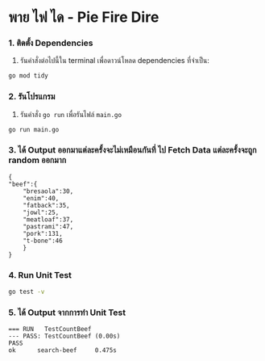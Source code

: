 # พาย ไฟ ได - Pie Fire Dire

### 1. ติดตั้ง Dependencies
1. รันคำสั่งต่อไปนี้ใน terminal เพื่อดาวน์โหลด dependencies ที่จำเป็น:
```bash
go mod tidy
```

### 2. รันโปรแกรม
1. รันคำสั่ง `go run` เพื่อรันไฟล์ `main.go`
```bash
go run main.go
```


### 3. ได้ Output ออกมาแต่ละครั้งจะไม่เหมือนกันที่ ไป Fetch Data แต่ละครั้งจะถูก random ออกมาก

```plaintext
{
"beef":{
    "bresaola":30,
    "enim":40,
    "fatback":35,
    "jowl":25,
    "meatloaf":37,
    "pastrami":47,
    "pork":131,
    "t-bone":46
    }
}
```

### 4. Run Unit Test
```bash
go test -v 
```

### 5. ได้ Output จากการทำ Unit Test
```plaintext
=== RUN   TestCountBeef
--- PASS: TestCountBeef (0.00s)
PASS
ok      search-beef     0.475s
```

